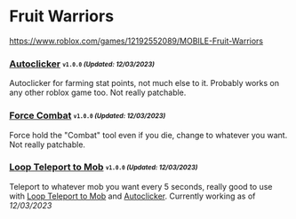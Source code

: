 # Fruit Warriors
https://www.roblox.com/games/12192552089/MOBILE-Fruit-Warriors

### [Autoclicker](/Scripts/autoclicker.lua) <sub><sup>`v1.0.0` *(Updated: 12/03/2023)*</sup></sub>
Autoclicker for farming stat points, not much else to it. Probably works on any other roblox game too. Not really patchable.

### [Force Combat](/Scripts/forcecombat.lua) <sub><sup>`v1.0.0` *(Updated: 12/03/2023)*</sup></sub>
Force hold the "Combat" tool even if you die, change to whatever you want. Not really patchable.

### [Loop Teleport to Mob](/Scripts/looptp.lua) <sub><sup>`v1.0.0` *(Updated: 12/03/2023)*</sup></sub>
Teleport to whatever mob you want every 5 seconds, really good to use with [Loop Teleport to Mob](/Scripts/looptp.lua) and [Autoclicker](/Scripts/autoclicker.lua). Currently working as of *12/03/2023*
